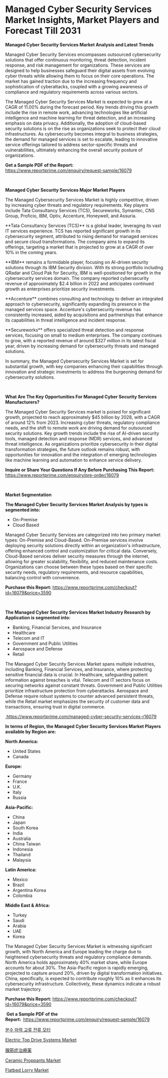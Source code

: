<p><h1>Managed Cyber Security Services Market Insights, Market Players and Forecast Till 2031</h1></p><p><strong>Managed Cyber Security Services Market Analysis and Latest Trends</strong></p>
<p><p>Managed Cyber Security Services encompasses outsourced cybersecurity solutions that offer continuous monitoring, threat detection, incident response, and risk management for organizations. These services are designed to help businesses safeguard their digital assets from evolving cyber threats while allowing them to focus on their core operations. The market has gained traction due to the increasing frequency and sophistication of cyberattacks, coupled with a growing awareness of compliance and regulatory requirements across various sectors.</p><p>The Managed Cyber Security Services Market is expected to grow at a CAGR of 11.00% during the forecast period. Key trends driving this growth include the rise in remote work, advancing technologies like artificial intelligence and machine learning for threat detection, and an increasing emphasis on data privacy. Additionally, the adoption of cloud-based security solutions is on the rise as organizations seek to protect their cloud infrastructures. As cybersecurity becomes integral to business strategies, the demand for managed services is set to escalate, leading to innovative service offerings tailored to address sector-specific threats and vulnerabilities, ultimately enhancing the overall security posture of organizations.</p></p>
<p><strong>Get a Sample PDF of the Report:&nbsp;</strong> <a href="https://www.reportprime.com/enquiry/request-sample/16079">https://www.reportprime.com/enquiry/request-sample/16079</a></p>
<p>&nbsp;</p>
<p><strong>Managed Cyber Security Services Major Market Players</strong></p>
<p><p>The Managed Cybersecurity Services Market is highly competitive, driven by increasing cyber threats and regulatory requirements. Key players include Tata Consultancy Services (TCS), Secureworks, Symantec, CNS Group, Proficio, IBM, Optiv, Accenture, Honeywell, and Assuria.</p><p>**Tata Consultancy Services (TCS)** is a global leader, leveraging its vast IT services experience. TCS has reported significant growth in its cybersecurity segment, attributed to rising demand for managed services and secure cloud transformations. The company aims to expand its offerings, targeting a market that is projected to grow at a CAGR of over 10% in the coming years.</p><p>**IBM** remains a formidable player, focusing on AI-driven security solutions through its IBM Security division. With its strong portfolio including QRadar and Cloud Pak for Security, IBM is well-positioned for growth in the cybersecurity services domain. The company reported cybersecurity revenue of approximately $2.4 billion in 2022 and anticipates continued growth as enterprises prioritize security investments.</p><p>**Accenture** combines consulting and technology to deliver an integrated approach to cybersecurity, significantly expanding its presence in the managed services space. Accenture's cybersecurity revenue has consistently increased, aided by acquisitions and partnerships that enhance its capabilities in threat intelligence and incident response.</p><p>**Secureworks** offers specialized threat detection and response services, focusing on small to medium enterprises. The company continues to grow, with a reported revenue of around $327 million in its latest fiscal year, driven by increasing demand for cybersecurity threats and managed solutions.</p><p>In summary, the Managed Cybersecurity Services Market is set for substantial growth, with key companies enhancing their capabilities through innovation and strategic investments to address the burgeoning demand for cybersecurity solutions.</p></p>
<p>&nbsp;</p>
<p><strong>What Are The Key Opportunities For Managed Cyber Security Services Manufacturers?</strong></p>
<p><p>The Managed Cyber Security Services market is poised for significant growth, projected to reach approximately $45 billion by 2028, with a CAGR of around 12% from 2023. Increasing cyber threats, regulatory compliance needs, and the shift to remote work are driving demand for outsourced security solutions. Key growth trends include the rise of AI-driven security tools, managed detection and response (MDR) services, and advanced threat intelligence. As organizations prioritize cybersecurity in their digital transformation strategies, the future outlook remains robust, with opportunities for innovation and the integration of emerging technologies like machine learning and automation to enhance service delivery.</p></p>
<p><strong>Inquire or Share Your Questions If Any Before Purchasing This Report:</strong> <a href="https://www.reportprime.com/enquiry/pre-order/16079">https://www.reportprime.com/enquiry/pre-order/16079</a></p>
<p>&nbsp;</p>
<p><strong>Market Segmentation</strong></p>
<p><strong>The Managed Cyber Security Services Market Analysis by types is segmented into:</strong></p>
<p><ul><li>On-Premise</li><li>Cloud Based</li></ul></p>
<p><p>Managed Cyber Security Services are categorized into two primary market types: On-Premise and Cloud-Based. On-Premise services involve deploying security solutions directly within an organization's infrastructure, offering enhanced control and customization for critical data. Conversely, Cloud-Based services deliver security measures through the internet, allowing for greater scalability, flexibility, and reduced maintenance costs. Organizations can choose between these types based on their specific security needs, regulatory requirements, and resource capabilities, balancing control with convenience.</p></p>
<p><strong>Purchase this Report:&nbsp;</strong><a href="https://www.reportprime.com/checkout?id=16079&price=3590">https://www.reportprime.com/checkout?id=16079&price=3590</a></p>
<p>&nbsp;</p>
<p><strong>The Managed Cyber Security Services Market Industry Research by Application is segmented into:</strong></p>
<p><ul><li>Banking, Financial Services, and Insurance</li><li>Healthcare</li><li>Telecom and IT</li><li>Government and Public Utilities</li><li>Aerospace and Defense</li><li>Retail</li></ul></p>
<p><p>The Managed Cyber Security Services Market spans multiple industries, including Banking, Financial Services, and Insurance, where protecting sensitive financial data is crucial. In Healthcare, safeguarding patient information against breaches is vital. Telecom and IT sectors focus on securing networks against constant threats. Government and Public Utilities prioritize infrastructure protection from cyberattacks. Aerospace and Defense require robust systems to counter advanced persistent threats, while the Retail market emphasizes the security of customer data and transactions, ensuring trust in digital commerce.</p></p>
<p><a href="https://www.reportprime.com/managed-cyber-security-services-r16079">&nbsp;https://www.reportprime.com/managed-cyber-security-services-r16079</a></p>
<p><strong>In terms of Region, the Managed Cyber Security Services Market Players available by Region are:</strong></p>
<p>
    <p> <strong> North America: </strong>
        <ul>
            <li>United States</li>
            <li>Canada</li>
        </ul>
        </p> 
    <p> <strong> Europe: </strong>
        <ul>
            <li>Germany</li>
            <li>France</li>
            <li>U.K.</li>
            <li>Italy</li>
            <li>Russia</li>
        </ul>
        </p> 
    <p> <strong> Asia-Pacific: </strong>
        <ul>
            <li>China</li>
            <li>Japan</li>
            <li>South Korea</li>
            <li>India</li>
            <li>Australia</li>
            <li>China Taiwan</li>
            <li>Indonesia</li>
            <li>Thailand</li>
            <li>Malaysia</li>
        </ul>
        </p> 
    <p> <strong> Latin America: </strong>
        <ul>
            <li>Mexico</li>
            <li>Brazil</li>
            <li>Argentina Korea</li>
            <li>Colombia</li>
        </ul>
        </p> 
    <p> <strong> Middle East & Africa: </strong>
        <ul>
            <li>Turkey</li>
            <li>Saudi</li>
            <li>Arabia</li>
            <li>UAE</li>
            <li>Korea</li>
        </ul>
    </p>
    </p>
<p><p>The Managed Cyber Security Services Market is witnessing significant growth, with North America and Europe leading the charge due to heightened cybersecurity threats and regulatory compliance demands. North America holds approximately 40% market share, while Europe accounts for about 30%. The Asia-Pacific region is rapidly emerging, projected to capture around 20%, driven by digital transformation initiatives. China, specifically, is expected to contribute roughly 10% as it enhances its cybersecurity infrastructure. Collectively, these dynamics indicate a robust market trajectory.</p></p>
<p><strong>Purchase this Report: </strong><a href="https://www.reportprime.com/checkout?id=16079&price=3590">https://www.reportprime.com/checkout?id=16079&price=3590</a></p>
<p>&nbsp;<strong>Get a Sample PDF of the Report:&nbsp;&nbsp;</strong><a href="https://www.reportprime.com/enquiry/request-sample/16079">https://www.reportprime.com/enquiry/request-sample/16079</a></p>
<p><strong></strong></p>
<p><p><a href="https://medium.com/@iarhbiqv81/%EC%84%B8%EA%B3%84-fractional-horsepower-alternating-current-motors-market-%EC%9D%80-2024%EC%97%90%EC%84%9C-2031%EB%A1%9C-%EC%97%B0%ED%8F%89%EA%B7%A0-%EC%A6%9D%EA%B0%80%EC%9C%A8%EC%9D%84-%EB%B3%B4%EC%9D%BC-%EA%B2%83%EC%9C%BC%EB%A1%9C-%EC%98%88%EC%83%81%EB%90%A9%EB%8B%88%EB%8B%A4-8149359a617c?postPublishedType=initial">분수 마력 교류 전류 모터</a></p><p><a href="https://www.linkedin.com/pulse/electric-top-drive-systems-market-research-report-exploring-bb1fe?trackingId=quJ6Aak5QX27mYPC5fyWLw%3D%3D">Electric Top Drive Systems Market</a></p><p><a href="https://medium.com/@evekerluke2023/adenomyosis-drugs-market-%E3%81%AE%E3%82%B0%E3%83%AD%E3%83%BC%E3%83%90%E3%83%AB%E5%B8%82%E5%A0%B4%E6%A6%82%E8%A6%81%E3%81%AF-%E4%B8%96%E7%95%8C%E3%81%8A%E3%82%88%E3%81%B3%E4%B8%BB%E8%A6%81%E5%B8%82%E5%A0%B4%E3%81%AB%E3%81%8A%E3%81%91%E3%82%8B%E6%A5%AD%E7%95%8C%E3%81%AB%E5%BD%B1%E9%9F%BF%E3%82%92%E4%B8%8E%E3%81%88%E3%82%8B%E4%B8%BB%E8%A6%81%E3%81%AA%E3%83%88%E3%83%AC%E3%83%B3%E3%83%89%E3%81%AB%E3%81%A4%E3%81%84%E3%81%A6-%E7%8B%AC%E8%87%AA%E3%81%AE%E8%A6%96%E7%82%B9%E3%82%92%E6%8F%90%E4%BE%9B%E3%81%97%E3%81%BE%E3%81%99-eb2ac2244433">腺筋症治療薬</a></p><p><a href="https://medium.com/@avnhan99_20208/the-ceramic-proppants-market-industry-provides-a-comprehensive-and-current-analysis-of-the-1f5d2b1d394c">Ceramic Proppants Market</a></p><p><a href="https://issuu.com/reportprime-2/docs/flatbed-lorry-market-size-2030.pptx_cd4560244acf25">Flatbed Lorry Market</a></p></p>